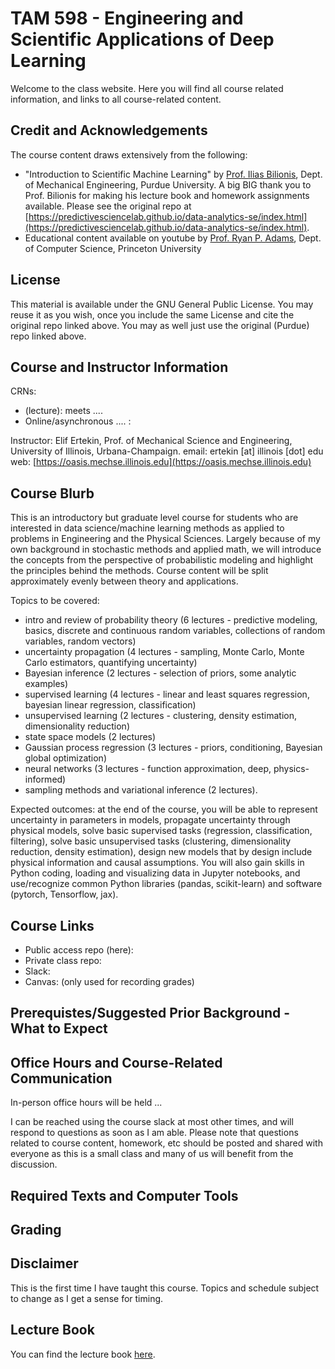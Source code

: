 # TAM 598 - Engineering and Scientific Applications of Deep Learning 

Welcome to the class website. Here you will find all course related information, and links to all course-related content. 

## Credit and Acknowledgements 

The course content draws extensively from the following: 

+ "Introduction to Scientific Machine Learning" by [Prof. Ilias Bilionis](https://engineering.purdue.edu/ME/People/ptProfile?resource_id=113500), Dept. of Mechanical Engineering, Purdue University. A big BIG thank you to Prof. Bilionis for making his lecture book and homework assignments available. Please see the original repo at [https://predictivesciencelab.github.io/data-analytics-se/index.html](https://predictivesciencelab.github.io/data-analytics-se/index.html).
+ Educational content available on youtube by [Prof. Ryan P. Adams](https://www.cs.princeton.edu/~rpa/), Dept. of Computer Science, Princeton University

## License 

This material is available under the GNU General Public License. You may reuse it as you wish, once you include the same License and cite the original repo linked above.  You may as well just use the original (Purdue) repo linked above.  

## Course and Instructor Information 

CRNs:
+ (lecture): meets ....
+ Online/asynchronous .... :

Instructor: Elif Ertekin, Prof. of Mechanical Science and Engineering, University of Illinois, Urbana-Champaign. 
email: ertekin [at] illinois [dot] edu 
web: [https://oasis.mechse.illinois.edu](https://oasis.mechse.illinois.edu)

## Course Blurb  

This is an introductory but graduate level course for students who are interested in data science/machine learning methods as applied to problems in Engineering and the Physical Sciences.  Largely because of my own background in stochastic methods and applied math, we will introduce the concepts from the perspective of probabilistic modeling and highlight the principles behind the methods. Course content will be split approximately evenly between theory and applications. 

Topics to be covered: 
+ intro and review of probability theory (6 lectures - predictive modeling, basics, discrete and continuous random variables, collections of random variables, random vectors)
+ uncertainty propagation (4 lectures - sampling, Monte Carlo, Monte Carlo estimators, quantifying uncertainty)
+ Bayesian inference (2 lectures - selection of priors, some analytic examples)
+ supervised learning (4 lectures - linear and least squares regression, bayesian linear regression, classification)
+ unsupervised learning (2 lectures - clustering, density estimation, dimensionality reduction)
+ state space models (2 lectures)
+ Gaussian process regression (3 lectures - priors, conditioning, Bayesian global optimization)
+ neural networks (3 lectures - function approximation, deep, physics-informed)
+ sampling methods and variational inference (2 lectures). 

Expected outcomes: at the end of the course, you will be able to represent uncertainty in parameters in models, propagate uncertainty through physical models, solve basic supervised tasks (regression, classification, filtering), solve basic unsupervised tasks (clustering, dimensionality reduction, density estimation), design new models that by design include physical information and causal assumptions.  You will also gain skills in Python coding, loading and visualizing data in Jupyter notebooks, and use/recognize common Python libraries (pandas, scikit-learn) and software (pytorch, Tensorflow, jax).   

## Course Links 

+ Public access repo (here):
+ Private class repo:
+ Slack:
+ Canvas: (only used for recording grades)



## Prerequistes/Suggested Prior Background - What to Expect 

## Office Hours and Course-Related Communication 

In-person office hours will be held ... 

I can be reached using the course slack at most other times, and will respond to questions as soon as I am able.  Please note that questions related to course content, homework, etc should be posted and shared with everyone as this is a small class and many of us will benefit from the discussion. 

## Required Texts and Computer Tools 

## Grading 

## Disclaimer 

This is the first time I have taught this course.  Topics and schedule subject to change as I get a sense for timing. 

## Lecture Book

You can find the lecture book [here](https://elifleaf.github.io/intro-scientific-ml/index.html).


